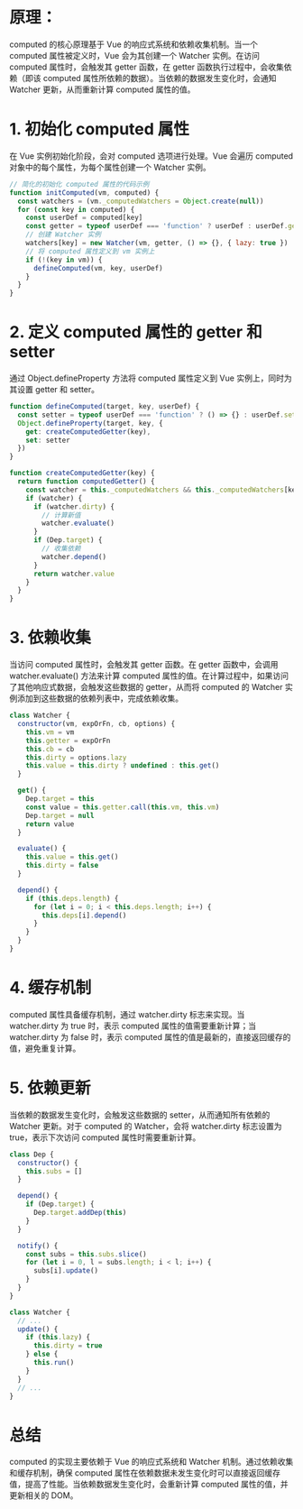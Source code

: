 # 原理：

computed 的核心原理基于 Vue 的响应式系统和依赖收集机制。当一个 computed 属性被定义时，Vue 会为其创建一个 Watcher 实例。在访问 computed 属性时，会触发其 getter 函数，在 getter 函数执行过程中，会收集依赖（即该 computed 属性所依赖的数据）。当依赖的数据发生变化时，会通知 Watcher 更新，从而重新计算 computed 属性的值。

# 1. 初始化 computed 属性

在 Vue 实例初始化阶段，会对 computed 选项进行处理。Vue 会遍历 computed 对象中的每个属性，为每个属性创建一个 Watcher 实例。

```javascript
// 简化的初始化 computed 属性的代码示例
function initComputed(vm, computed) {
  const watchers = (vm._computedWatchers = Object.create(null))
  for (const key in computed) {
    const userDef = computed[key]
    const getter = typeof userDef === 'function' ? userDef : userDef.get
    // 创建 Watcher 实例
    watchers[key] = new Watcher(vm, getter, () => {}, { lazy: true })
    // 将 computed 属性定义到 vm 实例上
    if (!(key in vm)) {
      defineComputed(vm, key, userDef)
    }
  }
}
```

# 2. 定义 computed 属性的 getter 和 setter

通过 Object.defineProperty 方法将 computed 属性定义到 Vue 实例上，同时为其设置 getter 和 setter。

```javascript
function defineComputed(target, key, userDef) {
  const setter = typeof userDef === 'function' ? () => {} : userDef.set
  Object.defineProperty(target, key, {
    get: createComputedGetter(key),
    set: setter
  })
}

function createComputedGetter(key) {
  return function computedGetter() {
    const watcher = this._computedWatchers && this._computedWatchers[key]
    if (watcher) {
      if (watcher.dirty) {
        // 计算新值
        watcher.evaluate()
      }
      if (Dep.target) {
        // 收集依赖
        watcher.depend()
      }
      return watcher.value
    }
  }
}
```

# 3. 依赖收集

当访问 computed 属性时，会触发其 getter 函数。在 getter 函数中，会调用 watcher.evaluate() 方法来计算 computed 属性的值。在计算过程中，如果访问了其他响应式数据，会触发这些数据的 getter，从而将 computed 的 Watcher 实例添加到这些数据的依赖列表中，完成依赖收集。

```javascript
class Watcher {
  constructor(vm, expOrFn, cb, options) {
    this.vm = vm
    this.getter = expOrFn
    this.cb = cb
    this.dirty = options.lazy
    this.value = this.dirty ? undefined : this.get()
  }

  get() {
    Dep.target = this
    const value = this.getter.call(this.vm, this.vm)
    Dep.target = null
    return value
  }

  evaluate() {
    this.value = this.get()
    this.dirty = false
  }

  depend() {
    if (this.deps.length) {
      for (let i = 0; i < this.deps.length; i++) {
        this.deps[i].depend()
      }
    }
  }
}
```

# 4. 缓存机制

computed 属性具备缓存机制，通过 watcher.dirty 标志来实现。当 watcher.dirty 为 true 时，表示 computed 属性的值需要重新计算；当 watcher.dirty 为 false 时，表示 computed 属性的值是最新的，直接返回缓存的值，避免重复计算。

# 5. 依赖更新

当依赖的数据发生变化时，会触发这些数据的 setter，从而通知所有依赖的 Watcher 更新。对于 computed 的 Watcher，会将 watcher.dirty 标志设置为 true，表示下次访问 computed 属性时需要重新计算。

```javascript
class Dep {
  constructor() {
    this.subs = []
  }

  depend() {
    if (Dep.target) {
      Dep.target.addDep(this)
    }
  }

  notify() {
    const subs = this.subs.slice()
    for (let i = 0, l = subs.length; i < l; i++) {
      subs[i].update()
    }
  }
}

class Watcher {
  // ...
  update() {
    if (this.lazy) {
      this.dirty = true
    } else {
      this.run()
    }
  }
  // ...
}
```

# 总结

computed 的实现主要依赖于 Vue 的响应式系统和 Watcher 机制。通过依赖收集和缓存机制，确保 computed 属性在依赖数据未发生变化时可以直接返回缓存值，提高了性能。当依赖数据发生变化时，会重新计算 computed 属性的值，并更新相关的 DOM。
